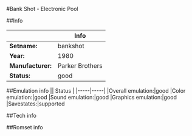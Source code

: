 #Bank Shot - Electronic Pool

##Info

||Info|
|-----|-----|
|**Setname:**|bankshot
|**Year:**|1980
|**Manufacturer:**|Parker Brothers
|**Status:**|good

##Emulation info
|| Status |
|-----|-----|
|Overall emulation:|good
|Color emulation:|good
|Sound emulation:|good
|Graphics emulation:|good
|Savestates:|supported

##Tech info

##Romset info

<!--- START OF EDITED COMMENT DO NOT TOUCH TEXT ABOVE-->
